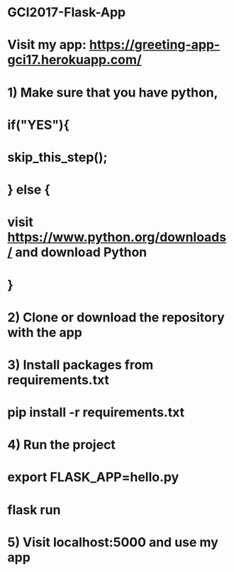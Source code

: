 # GCI2017-Flask-App
#
# Visit my app: https://greeting-app-gci17.herokuapp.com/
#
# 1) Make sure that you have python,
#    if("YES"){
#    skip_this_step();
# } else {
#  visit https://www.python.org/downloads/ and download Python
# }
#
# 2) Clone or download the repository with the app
#
# 3) Install packages from requirements.txt
#     pip install -r requirements.txt
#
# 4) Run the project
#     export FLASK_APP=hello.py
#     flask run
#
# 5) Visit localhost:5000 and use my app
